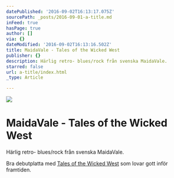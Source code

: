 ```yaml
---
datePublished: '2016-09-02T16:13:17.075Z'
sourcePath: _posts/2016-09-01-a-title.md
inFeed: true
hasPage: true
author: []
via: {}
dateModified: '2016-09-02T16:13:16.502Z'
title: MaidaVale - Tales of the Wicked West
publisher: {}
description: Härlig retro- blues/rock från svenska MaidaVale.
starred: false
url: a-title/index.html
_type: Article

---
```

![](https://the-grid-user-content.s3-us-west-2.amazonaws.com/8a8afe26-ecf8-48e1-b805-5307e983f032.jpg)

# MaidaVale - Tales of the Wicked West

Härlig retro- blues/rock från svenska MaidaVale.

Bra debutplatta med [Tales of the Wicked West][0] som lovar gott inför framtiden.

[0]: https://open.spotify.com/album/7jGvR8HjLR59JfuapPJDud